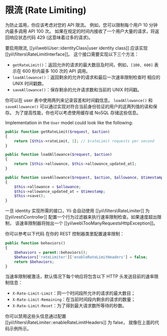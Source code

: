 限流 (Rate Limiting)
==================

为防止滥用，你应该考虑对您的 API 限流。
例如，您可以限制每个用户 10 分钟内最多调用 API 100 次。
如果在规定的时间内接收了一个用户大量的请求，将返回响应状态代码 429 (这意味着过多的请求)。

要启用限流, [[yii\web\User::identityClass|user identity class]] 应该实现 [[yii\filters\RateLimitInterface]]。
这个接口需要实现以下三个方法：

* `getRateLimit()`：返回允许的请求的最大数目及时间，例如，`[100, 600]` 表示在 600 秒内最多 100 次的 API 调用。
* `loadAllowance()`：返回剩余的允许的请求和最后一次速率限制检查时
  相应的 UNIX 时间戳数。
* `saveAllowance()`：保存剩余的允许请求数和当前的 UNIX 时间戳。

你可以在 user 表中使用两列来记录容差和时间戳信息。
`loadAllowance()` 和 `saveAllowance()` 
可以通过实现对符合当前身份验证的用户的这两列值的读和保存。
为了提高性能，你也可以考虑使用缓存或 NoSQL 存储这些信息。

Implementation in the `User` model could look like the following:

```php
public function getRateLimit($request, $action)
{
    return [$this->rateLimit, 1]; // $rateLimit requests per second
}

public function loadAllowance($request, $action)
{
    return [$this->allowance, $this->allowance_updated_at];
}

public function saveAllowance($request, $action, $allowance, $timestamp)
{
    $this->allowance = $allowance;
    $this->allowance_updated_at = $timestamp;
    $this->save();
}
```

一旦 identity 实现所需的接口，Yii 会自动使用 [[yii\filters\RateLimiter]]
为 [[yii\rest\Controller]] 配置一个行为过滤器来执行速率限制检查。如果速度超出限制，
该速率限制器将抛出一个 [[yii\web\TooManyRequestsHttpException]]。

你可以参考以下代码
在你的 REST 控制器类里配置速率限制：

```php
public function behaviors()
{
    $behaviors = parent::behaviors();
    $behaviors['rateLimiter']['enableRateLimitHeaders'] = false;
    return $behaviors;
}
```

当速率限制被激活，默认情况下每个响应将包含以下
HTTP 头发送目前的速率限制信息：

- `X-Rate-Limit-Limit`：同一个时间段所允许的请求的最大数目；
- `X-Rate-Limit-Remaining`：在当前时间段内剩余的请求的数量；
- `X-Rate-Limit-Reset`：为了得到最大请求数所等待的秒数。

你可以禁用这些头信息通过配置 [[yii\filters\RateLimiter::enableRateLimitHeaders]] 为 false，
就像在上面的代码示例所示。
